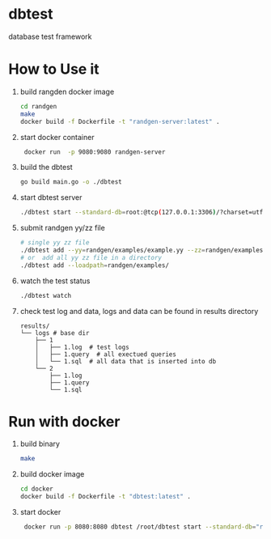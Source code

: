 # dbtest
database test framework


# How to Use it

1. build rangden docker image
    ```bash
    cd randgen
    make
    docker build -f Dockerfile -t "randgen-server:latest" .
    ```

2. start docker container
    ```bash
     docker run  -p 9080:9080 randgen-server 
    ```

3. build the dbtest
    ```bash
    go build main.go -o ./dbtest
    ```

4. start dbtest server
    ```bash
    ./dbtest start --standard-db=root:@tcp(127.0.0.1:3306)/?charset=utf8&parseTime=True&loc=Local --test-db=root:@tcp(127.0.0.1:4000)/?charset=utf8&parseTime=True&loc=Local
    ```

5. submit randgen yy/zz file
    ```bash
    # single yy zz file
    ./dbtest add --yy=randgen/examples/example.yy --zz=randgen/examples/example.zz
    # or  add all yy zz file in a directory
    ./dbtest add --loadpath=randgen/examples/
    ```
6.  watch the test status
    ```bash
    ./dbtest watch
    ```
    
7. check test log and data, logs and data can be found in results directory
    ```
    results/
    └── logs # base dir
        ├── 1
        │   ├── 1.log  # test logs
        │   ├── 1.query  # all exectued queries
        │   └── 1.sql  # all data that is inserted into db
        └── 2
            ├── 1.log
            ├── 1.query
            └── 1.sql
    
    ```
    
# Run with docker 

1. build binary
    ```bash
    make 
    ```
2. build docker image
    ```bash
    cd docker
   docker build -f Dockerfile -t "dbtest:latest" .
   ```
3. start docker    
    ```bash
     docker run -p 8080:8080 dbtest /root/dbtest start --standard-db="root:@tcp(172.16.4.65:31175)/?charset=utf8&parseTime=True&loc=Local" --test-db="root:@tcp(172.16.4.65:30453)/?charset=utf8&parseTime=True&loc=Local"
    ```